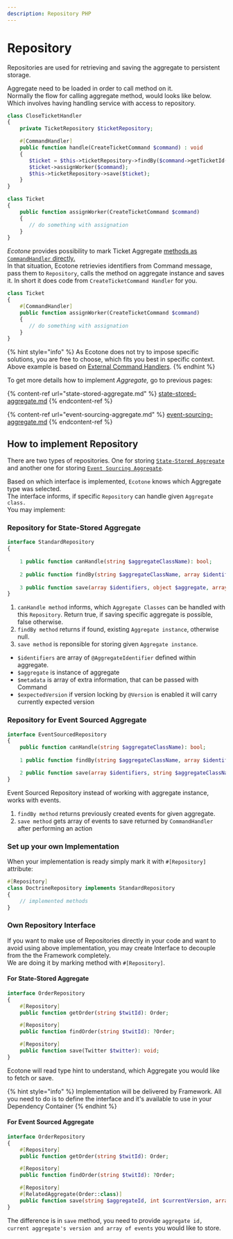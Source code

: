 ```yaml
---
description: Repository PHP
---
```


# Repository

Repositories are used for retrieving and saving the aggregate to persistent storage.&#x20;

Aggregate need to be loaded in order to call method on it. \
Normally the flow for calling aggregate method, would looks like below. Which involves having handling service with access to repository.

```php
class CloseTicketHandler
{
    private TicketRepository $ticketRepository;

    #[CommandHandler]
    public function handle(CreateTicketCommand $command) : void
    {
       $ticket = $this->ticketRepository->findBy($command->getTicketId());
       $ticket->assignWorker($command);
       $this->ticketRepository->save($ticket);    
    }
}

class Ticket
{
    public function assignWorker(CreateTicketCommand $command)
    {
       // do something with assignation
    }
}
```

_Ecotone_ provides possibility to mark Ticket Aggregate [methods as `CommandHandler` directly.](state-stored-aggregate.md) \
In that situation, Ecotone retrievies identifiers from Command message, pass them to `Repository`, calls the method on aggregate instance and saves it. In short it does code from `CreateTicketCommand Handler` for you.&#x20;

```php
class Ticket
{
    #[CommandHandler]
    public function assignWorker(CreateTicketCommand $command)
    {
       // do something with assignation
    }
}
```

{% hint style="info" %}
As Ecotone does not try to impose specific solutions, you are free to choose, which fits you best in specific context. Above example is based on [External Command Handlers](external-command-handlers.md).
{% endhint %}

To get more details how to implement _Aggregate,_ go to previous pages:

{% content-ref url="state-stored-aggregate.md" %}
[state-stored-aggregate.md](state-stored-aggregate.md)
{% endcontent-ref %}

{% content-ref url="event-sourcing-aggregate.md" %}
[event-sourcing-aggregate.md](event-sourcing-aggregate.md)
{% endcontent-ref %}

## How to implement Repository

There are two types of repositories. One for storing [`State-Stored Aggregate`](state-stored-aggregate.md) and another one for storing [`Event Sourcing Aggregate`](broken-reference).

Based on which interface is implemented, `Ecotone` knows which Aggregate type was selected.\
The interface informs, if specific `Repository` can handle given `Aggregate class.`\
You may implement:&#x20;

### Repository for State-Stored Aggregate

```php
interface StandardRepository
{
    
    1 public function canHandle(string $aggregateClassName): bool; 
    
    2 public function findBy(string $aggregateClassName, array $identifiers) : ?object;
    
    3 public function save(array $identifiers, object $aggregate, array $metadata, ?int $expectedVersion): void;
}
```

1. `canHandle method` informs, which `Aggregate Classes` can be handled with this `Repository`. Return true, if saving specific aggregate is possible, false otherwise.
2. `findBy method` returns if found, existing `Aggregate instance`, otherwise null.&#x20;
3. `save method` is reponsible for storing given `Aggregate instance`.&#x20;



* `$identifiers` are array of `@AggregateIdentifier` defined within aggregate.
* `$aggregate` is instance of aggregate
* `$metadata` is array of extra information, that can be passed with Command
* `$expectedVersion` if version locking by `@Version` is enabled it will carry currently expected version

### Repository for Event Sourced Aggregate

```php
interface EventSourcedRepository
{
    public function canHandle(string $aggregateClassName): bool;
    
    1 public function findBy(string $aggregateClassName, array $identifiers) :  EventStream;

    2 public function save(array $identifiers, string $aggregateClassName, array $events, array $metadata, int $versionBeforeHandling): void;
}
```

Event Sourced Repository  instead of working with aggregate instance, works with events.&#x20;

1. `findBy method` returns previously created events for given aggregate.&#x20;
2. `save method` gets array of events to save returned by `CommandHandler` after performing an action

### Set up your own Implementation

When your implementation is ready simply mark it with `#[Repository]` attribute:

```php
#[Repository]
class DoctrineRepository implements StandardRepository
{
    // implemented methods
}
```

### Own Repository Interface

If you want to make use of Repositories directly in your code and want to avoid using above implementation, you may create Interface to decouple from the the Framework completely. \
We are doing it by marking method with `#[Repository]`.

#### For State-Stored Aggregate

```php
interface OrderRepository
{
    #[Repository]
    public function getOrder(string $twitId): Order;

    #[Repository]
    public function findOrder(string $twitId): ?Order;

    #[Repository]
    public function save(Twitter $twitter): void;
}
```

Ecotone will read type hint to understand, which Aggregate you would like to fetch or save.

{% hint style="info" %}
Implementation will be delivered by Framework. All you need to do is to define the interface and it's available to use in your Dependency Container
{% endhint %}

#### For Event Sourced Aggregate

```php
interface OrderRepository
{
    #[Repository]
    public function getOrder(string $twitId): Order;

    #[Repository]
    public function findOrder(string $twitId): ?Order;

    #[Repository]
    #[RelatedAggregate(Order::class)]
    public function save(string $aggregateId, int $currentVersion, array $events): void;
}
```

The difference is in `save` method, you need to provide `aggregate id, current aggregate's version and array of events` you would like to store.
